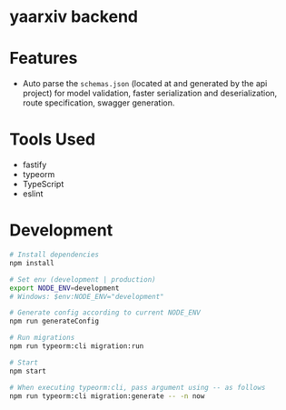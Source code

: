 # yaarxiv backend

# Features

- Auto parse the `schemas.json` (located at and generated by the api project) for model validation, faster serialization and deserialization, route specification, swagger generation.

# Tools Used

- fastify
- typeorm
- TypeScript
- eslint

# Development

```bash
# Install dependencies
npm install

# Set env (development | production)
export NODE_ENV=development
# Windows: $env:NODE_ENV="development"

# Generate config according to current NODE_ENV
npm run generateConfig

# Run migrations
npm run typeorm:cli migration:run

# Start
npm start

# When executing typeorm:cli, pass argument using -- as follows
npm run typeorm:cli migration:generate -- -n now

```
